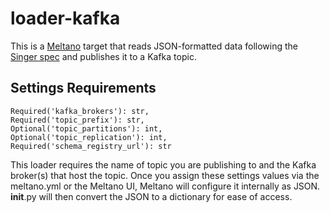# loader-kafka

This is a [Meltano](https://meltano.com/) target that reads JSON-formatted data
following the [Singer spec](https://github.com/singer-io/getting-started/blob/master/SPEC.md) and publishes it to a Kafka topic.

## Settings Requirements

```
Required('kafka_brokers'): str,
Required('topic_prefix'): str,
Optional('topic_partitions'): int,
Optional('topic_replication'): int,
Required('schema_registry_url'): str
```

This loader requires the name of topic you are publishing to and the Kafka broker(s) that host the topic. Once you assign these settings values via the meltano.yml or the Meltano UI, Meltano will configure it internally as JSON. __init__.py will then convert the JSON to a dictionary for ease of access.
